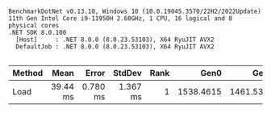 ```

BenchmarkDotNet v0.13.10, Windows 10 (10.0.19045.3570/22H2/2022Update)
11th Gen Intel Core i9-11950H 2.60GHz, 1 CPU, 16 logical and 8 physical cores
.NET SDK 8.0.100
  [Host]     : .NET 8.0.0 (8.0.23.53103), X64 RyuJIT AVX2
  DefaultJob : .NET 8.0.0 (8.0.23.53103), X64 RyuJIT AVX2


```
| Method | Mean     | Error    | StdDev   | Rank | Gen0      | Gen1      | Gen2     | Allocated |
|------- |---------:|---------:|---------:|-----:|----------:|----------:|---------:|----------:|
| Load   | 39.44 ms | 0.780 ms | 1.367 ms |    1 | 1538.4615 | 1461.5385 | 538.4615 |  15.38 MB |
